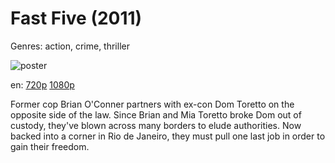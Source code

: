 # Fast Five (2011)

Genres: action, crime, thriller

![poster](http://image.tmdb.org/t/p/w500/cA81CI8odKv5KHRUUzJbj83yN7c.jpg)

en:
  [720p](magnet:?xt=urn:btih:49C81CB2C8E9030182D6D1F65D7DCF5C07311739&tr=udp://glotorrents.pw:6969/announce&tr=udp://tracker.opentrackr.org:1337/announce&tr=udp://torrent.gresille.org:80/announce&tr=udp://tracker.openbittorrent.com:80&tr=udp://tracker.coppersurfer.tk:6969&tr=udp://tracker.leechers-paradise.org:6969&tr=udp://p4p.arenabg.ch:1337&tr=udp://tracker.internetwarriors.net:1337)
  [1080p](magnet:?xt=urn:btih:ADEB7F19F766C221942A2C79177222292C3320B3&tr=udp://glotorrents.pw:6969/announce&tr=udp://tracker.opentrackr.org:1337/announce&tr=udp://torrent.gresille.org:80/announce&tr=udp://tracker.openbittorrent.com:80&tr=udp://tracker.coppersurfer.tk:6969&tr=udp://tracker.leechers-paradise.org:6969&tr=udp://p4p.arenabg.ch:1337&tr=udp://tracker.internetwarriors.net:1337)
  


Former cop Brian O'Conner partners with ex-con Dom Toretto on the opposite side of the law. Since Brian and Mia Toretto broke Dom out of custody, they've blown across many borders to elude authorities. Now backed into a corner in Rio de Janeiro, they must pull one last job in order to gain their freedom.